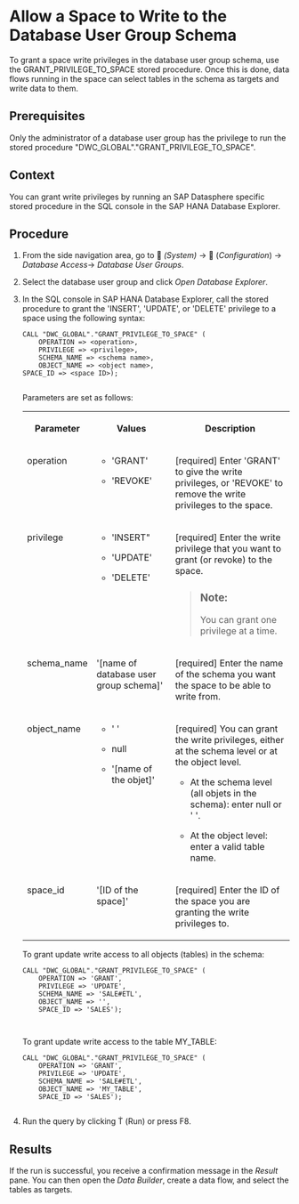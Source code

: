 <!-- loio5b27e03849fe4c7182bcb4274f010e90 -->

<link rel="stylesheet" type="text/css" href="../css/sap-icons.css"/>

# Allow a Space to Write to the Database User Group Schema

To grant a space write privileges in the database user group schema, use the GRANT\_PRIVILEGE\_TO\_SPACE stored procedure. Once this is done, data flows running in the space can select tables in the schema as targets and write data to them.



<a name="loio5b27e03849fe4c7182bcb4274f010e90__prereq_bgq_x5z_lqb"/>

## Prerequisites

Only the administrator of a database user group has the privilege to run the stored procedure "DWC\_GLOBAL"."GRANT\_PRIVILEGE\_TO\_SPACE".



<a name="loio5b27e03849fe4c7182bcb4274f010e90__context_ytz_psz_2sb"/>

## Context

You can grant write privileges by running an SAP Datasphere specific stored procedure in the SQL console in the SAP HANA Database Explorer.



<a name="loio5b27e03849fe4c7182bcb4274f010e90__steps_ztz_psz_2sb"/>

## Procedure

1.  From the side navigation area, go to <span class="FPA-icons"></span> *\(System\)* → <span class="FPA-icons"></span> \(*Configuration*\) → *Database Access*→ *Database User Groups*.

2.  Select the database user group and click *Open Database Explorer*.

3.  In the SQL console in SAP HANA Database Explorer, call the stored procedure to grant the 'INSERT', 'UPDATE', or 'DELETE' privilege to a space using the following syntax:

    ```
    CALL "DWC_GLOBAL"."GRANT_PRIVILEGE_TO_SPACE" (
    	OPERATION => <operation>, 
    	PRIVILEGE => <privilege>, 
    	SCHEMA_NAME => <schema name>, 
    	OBJECT_NAME => <object name>, 
    SPACE_ID => <space ID>);
    
    
    ```

    Parameters are set as follows:


    <table>
    <tr>
    <th valign="top">

    Parameter


    
    </th>
    <th valign="top">

    Values


    
    </th>
    <th valign="top">

    Description


    
    </th>
    </tr>
    <tr>
    <td valign="top">
    
    operation


    
    </td>
    <td valign="top">
    
    -   'GRANT'

    -   'REVOKE'



    
    </td>
    <td valign="top">
    
    \[required\] Enter 'GRANT' to give the write privileges, or 'REVOKE' to remove the write privileges to the space.


    
    </td>
    </tr>
    <tr>
    <td valign="top">
    
    privilege


    
    </td>
    <td valign="top">
    
    -   'INSERT"

    -   'UPDATE'

    -   'DELETE'



    
    </td>
    <td valign="top">
    
    \[required\] Enter the write privilege that you want to grant \(or revoke\) to the space.

    > ### Note:  
    > You can grant one privilege at a time.


    
    </td>
    </tr>
    <tr>
    <td valign="top">
    
    schema\_name


    
    </td>
    <td valign="top">
    
    '\[name of database user group schema\]'


    
    </td>
    <td valign="top">
    
    \[required\] Enter the name of the schema you want the space to be able to write from.


    
    </td>
    </tr>
    <tr>
    <td valign="top">
    
    object\_name


    
    </td>
    <td valign="top">
    
    -   ' '

    -   null

    -   '\[name of the objet\]'



    
    </td>
    <td valign="top">
    
    \[required\] You can grant the write privileges, either at the schema level or at the object level.

    -   At the schema level \(all objets in the schema\): enter null or ' '.

    -   At the object level: enter a valid table name.



    
    </td>
    </tr>
    <tr>
    <td valign="top">
    
    space\_id


    
    </td>
    <td valign="top">
    
    '\[ID of the space\]'


    
    </td>
    <td valign="top">
    
    \[required\] Enter the ID of the space you are granting the write privileges to.


    
    </td>
    </tr>
    </table>
    
    To grant update write access to all objects \(tables\) in the schema:

    ```
    CALL "DWC_GLOBAL"."GRANT_PRIVILEGE_TO_SPACE" (
    	OPERATION => 'GRANT', 
    	PRIVILEGE => 'UPDATE', 
    	SCHEMA_NAME => 'SALE#ETL', 
    	OBJECT_NAME => '', 
    	SPACE_ID => 'SALES');
    
    
    
    ```

    To grant update write access to the table MY\_TABLE:

    ```
    CALL "DWC_GLOBAL"."GRANT_PRIVILEGE_TO_SPACE" (
    	OPERATION => 'GRANT', 
    	PRIVILEGE => 'UPDATE', 
    	SCHEMA_NAME => 'SALE#ETL', 
    	OBJECT_NAME => 'MY_TABLE', 
    	SPACE_ID => 'SALES');
    
    
    ```

4.  Run the query by clicking <span class="SAP-icons-watt"></span> \(Run\) or press F8.




<a name="loio5b27e03849fe4c7182bcb4274f010e90__result_sw1_vf5_p4b"/>

## Results

If the run is successful, you receive a confirmation message in the *Result* pane. You can then open the *Data Builder*, create a data flow, and select the tables as targets.

